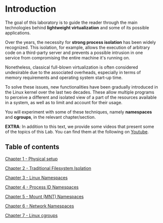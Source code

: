 # Introduction

The goal of this laboratory is to guide the reader through the main technologies behind **lightweight virtualization** and some of its possible applications.

Over the years, the necessity for **strong process isolation** has been widely recognized. This isolation, for example, allows the execution of arbitrary code on a third-party server and prevents a possible intrusion in one service from compromising the entire machine it's running on.

Nonetheless, classical full-blown virtualization is often considered undesirable due to the associated overheads, especially in terms of memory requirements and operating system start-up time.

To solve these issues, new functionalities have been gradually introduced in the Linux kernel over the last two decades. These allow multiple programs to perceive a different and isolated view of a part of the resources available in a system, as well as to limit and account for their usage.

You will experiment with some of these techniques, namely **namespaces** and **cgroups**, in the relevant chapter/section.

**EXTRA**: In addition to this text, we provide some videos that present some of the topics of this Lab. You can find them at the following on [Youtube](https://www.youtube.com/playlist?list=PLTAfidx4guQImT5beuAs4YAhIzuBBoEHk).

## Table of contents 

[Chapter 1 - Physical setup](./1.1/README.md)

[Chapter 2 - Traditional Filesystem Isolation](./1.2/README.md)

[Chapter 3 - Linux Namespaces](./1.3/README.md)

[Chapter 4 - Process ID Namespaces](./1.4/README.md)

[Chapter 5 - Mount (MNT) Namespaces](./1.5/README.md)

[Chapter 6 - Network Namespaces](./1.6/README.md)

[Chapter 7 - Linux cgroups](./1.7/README.md)
